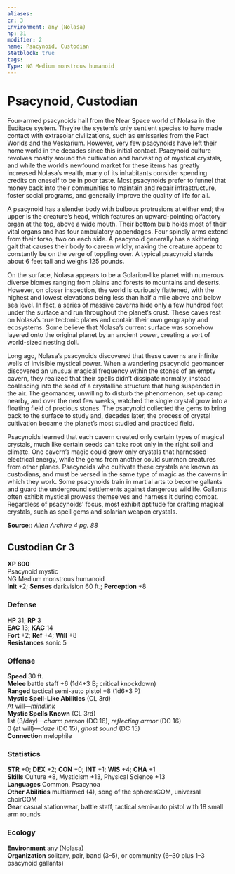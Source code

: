 ```yaml
---
aliases: 
cr: 3
Environment: any (Nolasa)  
hp: 31
modifier: 2
name: Psacynoid, Custodian
statblock: true
tags: 
Type: NG Medium monstrous humanoid  
---
```


# Psacynoid, Custodian

Four-armed psacynoids hail from the Near Space world of Nolasa in the Euditace system. They’re the system’s only sentient species to have made contact with extrasolar civilizations, such as emissaries from the Pact Worlds and the Veskarium. However, very few psacynoids have left their home world in the decades since this initial contact. Psacynoid culture revolves mostly around the cultivation and harvesting of mystical crystals, and while the world’s newfound market for these items has greatly increased Nolasa’s wealth, many of its inhabitants consider spending credits on oneself to be in poor taste. Most psacynoids prefer to funnel that money back into their communities to maintain and repair infrastructure, foster social programs, and generally improve the quality of life for all.

A psacynoid has a slender body with bulbous protrusions at either end; the upper is the creature’s head, which features an upward-pointing olfactory organ at the top, above a wide mouth. Their bottom bulb holds most of their vital organs and has four ambulatory appendages. Four spindly arms extend from their torso, two on each side. A psacynoid generally has a skittering gait that causes their body to careen wildly, making the creature appear to constantly be on the verge of toppling over. A typical psacynoid stands about 6 feet tall and weighs 125 pounds.

On the surface, Nolasa appears to be a Golarion-like planet with numerous diverse biomes ranging from plains and forests to mountains and deserts. However, on closer inspection, the world is curiously flattened, with the highest and lowest elevations being less than half a mile above and below sea level. In fact, a series of massive caverns hide only a few hundred feet under the surface and run throughout the planet’s crust. These caves rest on Nolasa’s true tectonic plates and contain their own geography and ecosystems. Some believe that Nolasa’s current surface was somehow layered onto the original planet by an ancient power, creating a sort of world-sized nesting doll.

Long ago, Nolasa’s psacynoids discovered that these caverns are infinite wells of invisible mystical power. When a wandering psacynoid geomancer discovered an unusual magical frequency within the stones of an empty cavern, they realized that their spells didn’t dissipate normally, instead coalescing into the seed of a crystalline structure that hung suspended in the air. The geomancer, unwilling to disturb the phenomenon, set up camp nearby, and over the next few weeks, watched the single crystal grow into a floating field of precious stones. The psacynoid collected the gems to bring back to the surface to study and, decades later, the process of crystal cultivation became the planet’s most studied and practiced field.

Psacynoids learned that each cavern created only certain types of magical crystals, much like certain seeds can take root only in the right soil and climate. One cavern’s magic could grow only crystals that harnessed electrical energy, while the gems from another could summon creatures from other planes. Psacynoids who cultivate these crystals are known as custodians, and must be versed in the same type of magic as the caverns in which they work. Some psacynoids train in martial arts to become gallants and guard the underground settlements against dangerous wildlife. Gallants often exhibit mystical prowess themselves and harness it during combat. Regardless of psacynoids’ focus, most exhibit aptitude for crafting magical crystals, such as spell gems and solarian weapon crystals.


**Source**:: _Alien Archive 4 pg. 88_

## Custodian Cr 3

**XP 800**  
Psacynoid mystic  
NG Medium monstrous humanoid  
**Init** +2; **Senses** darkvision 60 ft.; **Perception** +8  

### Defense

**HP** 31; **RP** 3  
**EAC** 13; **KAC** 14  
**Fort** +2; **Ref** +4; **Will** +8  
**Resistances** sonic 5  

### Offense

**Speed** 30 ft.  
**Melee** battle staff +6 (1d4+3 B; critical knockdown)  
**Ranged** tactical semi-auto pistol +8 (1d6+3 P)  
**Mystic Spell-Like Abilities** (CL 3rd)  
At will—_mindlink_  
**Mystic Spells Known** (CL 3rd)  
1st (3/day)—_charm person_ (DC 16), _reflecting armor_ (DC 16)  
0 (at will)—_daze_ (DC 15), _ghost sound_ (DC 15)  
**Connection** melophile

### Statistics

**STR** +0; **DEX** +2; **CON** +0; **INT** +1; **WIS** +4; **CHA** +1  
**Skills** Culture +8, Mysticism +13, Physical Science +13  
**Languages** Common, Psacynoa  
**Other Abilities** multiarmed (4), song of the spheresCOM, universal choirCOM  
**Gear** casual stationwear, battle staff, tactical semi-auto pistol with 18 small arm rounds

### Ecology

**Environment** any (Nolasa)  
**Organization** solitary, pair, band (3–5), or community (6–30 plus 1–3 psacynoid gallants)
